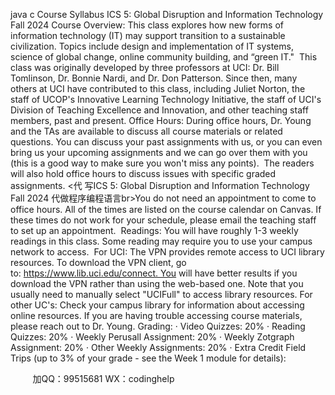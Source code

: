 java c
Course Syllabus
ICS 5: Global Disruption and Information Technology
Fall 2024
Course Overview:
This class explores how new forms of information technology (IT) may support transition to a sustainable civilization. Topics include design and implementation of IT systems, science of global change, online community building, and “green IT." 
This class was originally developed by three professors at UCI: Dr. Bill Tomlinson, Dr. Bonnie Nardi, and Dr. Don Patterson. Since then, many others at UCI have contributed to this class, including Juliet Norton, the staff of UCOP's Innovative Learning Technology Initiative, the staff of UCI's Division of Teaching Excellence and Innovation, and other teaching staff members, past and present.
Office Hours:
During office hours, Dr. Young and the TAs are available to discuss all course materials or related questions. You can discuss your past assignments with us, or you can even bring us your upcoming assignments and we can go over them with you (this is a good way to make sure you won't miss any points). 
The readers will also hold office hours to discuss issues with specific graded assignments. <代 写ICS 5: Global Disruption and Information Technology Fall 2024
代做程序编程语言br>You do not need an appointment to come to office hours. All of the times are listed on the course calendar on Canvas. If these times do not work for your schedule, please email the teaching staff to set up an appointment. 
Readings:
You will have roughly 1-3 weekly readings in this class. Some reading may require you to use your campus network to access. 
For UCI: The VPN provides remote access to UCI library resources. To download the VPN client, go to: https://www.lib.uci.edu/connect. You will have better results if you download the VPN rather than using the web-based one. Note that you usually need to manually select "UCIFull" to access library resources.
For other UC's: Check your campus library for information about accessing online resources. If you are having trouble accessing course materials, please reach out to Dr. Young.
Grading:
· Video Quizzes: 20%
· Reading Quizzes: 20%
· Weekly Perusall Assignment: 20%
· Weekly Zotgraph Assignment: 20%
· Other Weekly Assignments: 20%
· Extra Credit Field Trips (up to 3% of your grade - see the Week 1 module for details):



         
加QQ：99515681  WX：codinghelp
